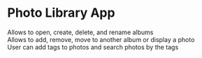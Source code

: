 # Photo Library App
Allows to open, create, delete, and rename albums <br />
Allows to add, remove, move to another album or display a photo <br />
User can add tags to photos and search photos by the tags
